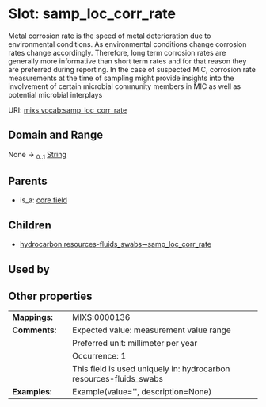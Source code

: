 
# Slot: samp_loc_corr_rate


Metal corrosion rate is the speed of metal deterioration due to environmental conditions. As environmental conditions change corrosion rates change accordingly. Therefore, long term corrosion rates are generally more informative than short term rates and for that reason they are preferred during reporting. In the case of suspected MIC, corrosion rate measurements at the time of sampling might provide insights into the involvement of certain microbial community members in MIC as well as potential microbial interplays

URI: [mixs.vocab:samp_loc_corr_rate](https://w3id.org/mixs/vocab/samp_loc_corr_rate)


## Domain and Range

None &#8594;  <sub>0..1</sub> [String](types/String.md)

## Parents

 *  is_a: [core field](core_field.md)

## Children

 *  [hydrocarbon resources-fluids_swabs➞samp_loc_corr_rate](hydrocarbon_resources_fluids_swabs_samp_loc_corr_rate.md)

## Used by


## Other properties

|  |  |  |
| --- | --- | --- |
| **Mappings:** | | MIXS:0000136 |
| **Comments:** | | Expected value: measurement value range |
|  | | Preferred unit: millimeter per year |
|  | | Occurrence: 1 |
|  | | This field is used uniquely in: hydrocarbon resources-fluids_swabs |
| **Examples:** | | Example(value='', description=None) |

